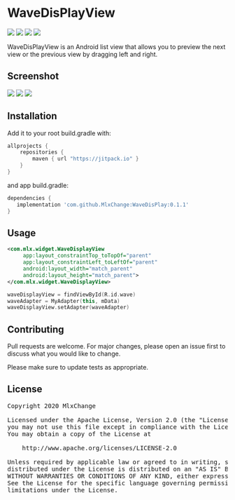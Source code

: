 # WaveDisPlayView
![](https://img.shields.io/badge/Platform-Android-brightgreen.svg)
![](https://img.shields.io/github/v/release/mlxchange/WaveDisPlay)
![](https://img.shields.io/badge/mlxchange-WaveDisPlay-brightgreen)
![](https://img.shields.io/badge/jitpack-2.0-blue)

WaveDisPlayView is an Android list view that allows you to preview the next view or the previous view by dragging left and right.


## Screenshot

![](/screenshot/screenshot1.gif) ![](/screenshot/screenshot2.gif) ![](/screenshot/screenshot3.gif)



## Installation

Add it to your root build.gradle with:
```gradle
allprojects {
    repositories {
        maven { url "https://jitpack.io" }
    }
}
```
and app build.gradle:

```gradle
dependencies {
   implementation 'com.github.MlxChange:WaveDisPlay:0.1.1'
}
```

## Usage

```xml
<com.mlx.widget.WaveDisplayView
     app:layout_constraintTop_toTopOf="parent"
     app:layout_constraintLeft_toLeftOf="parent"
     android:layout_width="match_parent"
     android:layout_height="match_parent">
</com.mlx.widget.WaveDisplayView>
```
```kotlin
waveDisplayView = findViewById(R.id.wave)
waveAdapter = MyAdapter(this, mData)
waveDisplayView.setAdapter(waveAdapter)
```

## Contributing
Pull requests are welcome. For major changes, please open an issue first to discuss what you would like to change.

Please make sure to update tests as appropriate.

## License

<pre>
Copyright 2020 MlxChange

Licensed under the Apache License, Version 2.0 (the "License");
you may not use this file except in compliance with the License.
You may obtain a copy of the License at

    http://www.apache.org/licenses/LICENSE-2.0

Unless required by applicable law or agreed to in writing, software
distributed under the License is distributed on an "AS IS" BASIS,
WITHOUT WARRANTIES OR CONDITIONS OF ANY KIND, either express or implied.
See the License for the specific language governing permissions and
limitations under the License.
</pre>